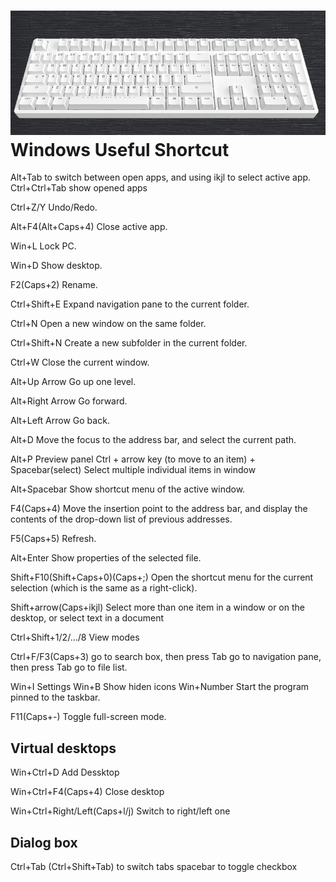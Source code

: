 ![keyboard](./keyboard.gif)
Windows Useful Shortcut
=========
Alt+Tab to switch between open apps, and using ikjl to select active app.
Ctrl+Ctrl+Tab show opened apps

Ctrl+Z/Y Undo/Redo.

Alt+F4(Alt+Caps+4) Close active app.

Win+L Lock PC.

Win+D Show desktop.

F2(Caps+2) Rename.

Ctrl+Shift+E Expand navigation pane to the current folder. 

Ctrl+N Open a new window on the same folder. 

Ctrl+Shift+N Create a new subfolder in the current folder. 

Ctrl+W Close the current window. 

Alt+Up Arrow Go up one level. 

Alt+Right Arrow Go forward. 

Alt+Left Arrow Go back. 

Alt+D Move the focus to the address bar, and select the current path. 

Alt+P   Preview panel
Ctrl + arrow key (to move to an item) + Spacebar(select)	Select multiple individual items in window

Alt+Spacebar Show shortcut menu of the active window.

F4(Caps+4) Move the insertion point to the address bar, and display the contents of the drop-down list of previous addresses. 

F5(Caps+5) Refresh.

Alt+Enter Show properties of the selected file. 

Shift+F10(Shift+Caps+0)(Caps+;) Open the shortcut menu for the current selection (which is the same as a right-click). 

Shift+arrow(Caps+ikjl)	Select more than one item in a window or on the desktop, or select text in a document

Ctrl+Shift+1/2/.../8    View modes

Ctrl+F/F3(Caps+3) go to search box, then press Tab go to navigation pane, then press Tab go to file list.

Win+I   Settings
Win+B   Show hiden icons
Win+Number Start the program pinned to the taskbar.

F11(Caps+-) Toggle full-screen mode. 
## Virtual desktops
Win+Ctrl+D  Add Dessktop

Win+Ctrl+F4(Caps+4) Close desktop

Win+Ctrl+Right/Left(Caps+l/j)  Switch to right/left one


## Dialog box
Ctrl+Tab (Ctrl+Shift+Tab) to switch tabs
spacebar to toggle checkbox